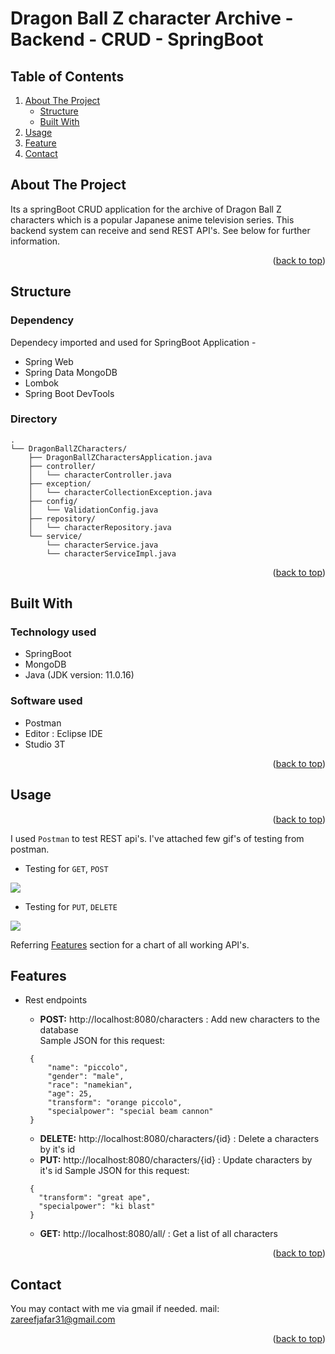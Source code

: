 
# Dragon Ball Z character Archive - Backend - CRUD - SpringBoot
  
  
<div id="top"></div>

<!-- TABLE OF CONTENTS -->

## Table of Contents

  <ol>
    <li>
      <a href="#about2">About The Project</a>
      <ul>
        <li><a href="#build3">Structure</a></li>
        <li><a href="#build2">Built With</a></li>
      </ul>
    </li>
    <li><a href="#usage2">Usage</a></li>
    <li><a href="#usage3">Feature</a></li>
    <li><a href="#contact2">Contact</a></li>
  </ol>



<div id="about2"></div>


<!-- ABOUT THE PROJECT -->

## About The Project

Its a springBoot CRUD application for the archive of Dragon Ball Z characters which is a popular Japanese anime television series. This backend system can receive and send REST API's. See below for further information.  

<p align="right">(<a href="#top">back to top</a>)</p>


<div id="build3"></div>

## Structure
  
### Dependency
  Dependecy imported and used for SpringBoot Application -
  * Spring Web
  * Spring Data MongoDB 
  * Lombok
  * Spring Boot DevTools 

### Directory
```
.
└── DragonBallZCharacters/
    ├── DragonBallZCharactersApplication.java
    ├── controller/
    │   └── characterController.java
    ├── exception/
    │   └── characterCollectionException.java
    ├── config/
    │   └── ValidationConfig.java
    ├── repository/
    │   └── characterRepository.java
    └── service/
        └── characterService.java
        └── characterServiceImpl.java
```  
<p align="right">(<a href="#top">back to top</a>)</p>    

<div id="build2"></div>
  
## Built With

### Technology used

  * SpringBoot
  * MongoDB
  * Java (JDK version: 11.0.16)


### Software used
  
  * Postman
  * Editor : Eclipse IDE
  * Studio 3T
  
<p align="right">(<a href="#top">back to top</a>)</p>







<div id="usage2"></div>



<!-- USAGE EXAMPLES -->
## Usage



<p align="right">(<a href="#top">back to top</a>)</p>

I used `Postman` to test REST api's. I've attached few gif's of testing from postman.
* Testing for `GET`, `POST`  
<img src="gifs/dbz_01.gif" align="center">

* Testing for `PUT`, `DELETE`
<img src="gifs/dbz_02.gif" align="center">

Referring <a href="#usage3">Features</a> section for a chart of all working API's.


<div id="usage3"></div>






<!-- USAGE EXAMPLES -->
## Features

  * Rest endpoints 

    * **POST:** http://localhost:8080/characters : Add  new characters to the database <br>
    Sample JSON for this request:
     ```
      {
          "name": "piccolo",
          "gender": "male",
          "race": "namekian",
          "age": 25,
          "transform": "orange piccolo",
          "specialpower": "special beam cannon"
      }
      ```
    * **DELETE:** http://localhost:8080/characters/{id} : Delete a characters by it's id
    * **PUT:** http://localhost:8080/characters/{id} : Update characters by it's id
    Sample JSON for this request:
     ```
      {
        "transform": "great ape",
        "specialpower": "ki blast"
      }
      ```
    * **GET:** http://localhost:8080/all/ : Get a list of all characters
 
    
<p align="right">(<a href="#top">back to top</a>)</p>




<!-- CONTACT -->
## Contact

You may contact with me via gmail if needed. 
mail: zareefjafar31@gmail.com


<p align="right">(<a href="#top">back to top</a>)</p>
